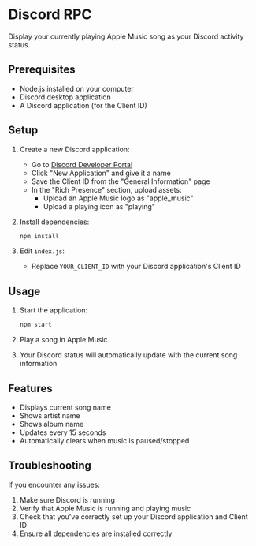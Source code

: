 # Discord RPC

Display your currently playing Apple Music song as your Discord activity status.

## Prerequisites

- Node.js installed on your computer
- Discord desktop application
- A Discord application (for the Client ID)

## Setup

1. Create a new Discord application:
   - Go to [Discord Developer Portal](https://discord.com/developers/applications)
   - Click "New Application" and give it a name
   - Save the Client ID from the "General Information" page
   - In the "Rich Presence" section, upload assets:
     - Upload an Apple Music logo as "apple_music"
     - Upload a playing icon as "playing"

2. Install dependencies:

   ```bash
   npm install
   ```

3. Edit `index.js`:
   - Replace `YOUR_CLIENT_ID` with your Discord application's Client ID

## Usage

1. Start the application:

   ```bash
   npm start
   ```

2. Play a song in Apple Music
3. Your Discord status will automatically update with the current song information

## Features

- Displays current song name
- Shows artist name
- Shows album name
- Updates every 15 seconds
- Automatically clears when music is paused/stopped

## Troubleshooting

If you encounter any issues:
1. Make sure Discord is running
2. Verify that Apple Music is running and playing music
3. Check that you've correctly set up your Discord application and Client ID
4. Ensure all dependencies are installed correctly 
